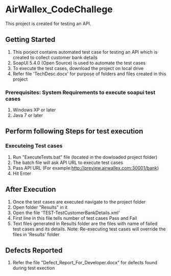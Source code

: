 # AirWallex_CodeChallege
This project is created for testing an API.

## Getting Started
  1. This porject contains automated test case for testing an API which is created to collect customer bank details <br>
  2. SoapUI 5.4.0 (Open Source) is used to automate the test cases <br>
  3. To execute the test cases, download the project on local drive
  4. Refer file 'TechDesc.docx' for purpose of folders and files created in this project
  
### Prerequisites: System Requirements to execute soapui test cases
  1. Windows XP or later <br>
  2. Java 7 or later <br>
  
## Perform following Steps for test execution
  ### Executeing Test cases
  1. Run "ExecuteTests.bat" file (located in the dowloaded project folder)
  2. The batch file will ask API URL to execute test cases
  3. Pass API URL (For example:http://preview.airwallex.com:30001/bank)
  4. Hit Enter  

## After Execution
   1. Once the test cases are executed navigate to the project folder <br>
   2. Open folder "Results" in it <br>
   3. Open the file 'TEST-TestCustomerBankDetails.xml' <br>
   4. First line in this file tells number of test cases Pass and Fail <br>
   5. Text files generated in Results folder are the files with name of failed test cases and its details.
   Note: Re-executing test cases will override the files in 'Results' folder
 
## Defects Reported
  1. Refer the file "Defect_Report_For_Developer.docx" for defects found during test exection

  
    
  
  
